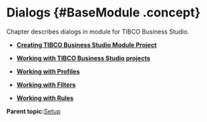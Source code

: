 # Dialogs {#BaseModule .concept}

Chapter describes dialogs in module for TIBCO Business Studio.

-   **[Creating TIBCO Business Studio Module Project](../../../../modules/titanis/setup/dialogs/creatingBSModulProject.md)**  

-   **[Working with TIBCO Business Studio projects](../../../../modules/titanis/setup/dialogs/workingWithBSProject.md)**  

-   **[Working with Profiles](../../../../modules/titanis/setup/dialogs/workingWithProfile.md)**  

-   **[Working with Filters](../../../../modules/titanis/setup/dialogs/workingWithFilters.md)**  

-   **[Working with Rules](../../../../modules/titanis/setup/dialogs/workingWithRules.md)**  


**Parent topic:**[Setup](../../../../modules/titanis/setup/index.md)

